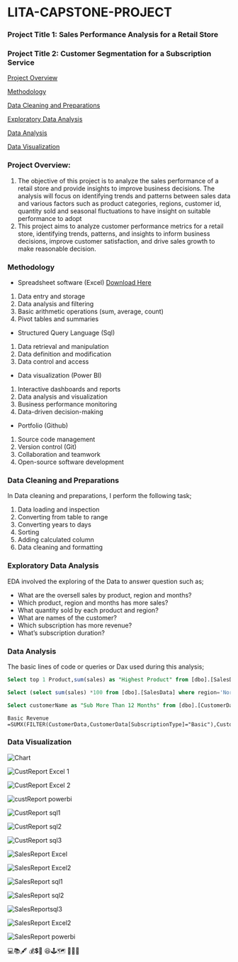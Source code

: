 # LITA-CAPSTONE-PROJECT

### Project Title 1: Sales Performance Analysis for a Retail Store
### Project Title 2: Customer Segmentation for a Subscription Service

[Project Overview](#project-overview)

[Methodology](#methodology)

[Data Cleaning and Preparations](#data-cleaning-and-preparations)

[Exploratory Data Analysis](#exploratory-data-analysis)

[Data Analysis](#data-analysis)

[Data Visualization](#data-visualization)


### Project Overview:
1.	The objective of this project is to analyze the sales performance of a retail store and provide insights to improve business decisions. The analysis will focus on identifying trends and patterns between sales data and various factors such as product categories, regions, customer id, quantity sold and seasonal fluctuations to have insight on suitable performance to adopt
2.	This project aims to analyze customer performance metrics for a retail store, identifying trends, patterns, and insights to inform business decisions, improve customer satisfaction, and drive sales growth to make reasonable decision.

### Methodology
-	Spreadsheet software (Excel) [Download Here](https://www.microsoft.com)
1.	Data entry and storage
2.	 Data analysis and filtering
3.	Basic arithmetic operations (sum, average, count)
4.	Pivot tables and summaries

-	Structured Query Language (Sql)
1. Data retrieval and manipulation
2. Data definition and modification
3. Data control and access

-	Data visualization (Power BI)

1. Interactive dashboards and reports
2. Data analysis and visualization
3. Business performance monitoring
4. Data-driven decision-making

-	Portfolio (Github)
1. Source code management
2. Version control (Git)
3. Collaboration and teamwork
4. Open-source software development

### Data Cleaning and Preparations
In Data cleaning and preparations, I perform the following task;
1.	Data loading and inspection
2.	Converting from table to range
3.	Converting years to days
4.	Sorting
5.	Adding calculated column
6.	Data cleaning and formatting
### Exploratory Data Analysis
EDA involved the exploring of the Data to answer question such as;
-  What are the oversell sales by product, region and months?
-  Which product, region and months has more sales?
-  What quantity sold by each product and region?
-  What are names of the customer?
-  Which subscription has more revenue?
-  What’s subscription duration?

### Data Analysis
The basic lines of code or queries or Dax used during this analysis;

```SQL
Select top 1 Product,sum(sales) as "Highest Product" from [dbo].[SalesData] group by Product order by "Highest Product" desc
```
```SQL
Select (select sum(sales) *100 from [dbo].[SalesData] where region='North' ) /(select sum(sales) from [dbo].[SalesData]) as "% Contributed"
```
```SQL
Select customerName as "Sub More Than 12 Months" from [dbo].[CustomerData] where Duration>366
```
```Powerbi
Basic Revenue =SUMX(FILTER(CustomerData,CustomerData[SubscriptionType]="Basic"),CustomerData[Revenue])
```
  ### Data Visualization
  
![Chart](https://github.com/user-attachments/assets/59cbb20e-45bd-4125-b03c-ab65d5e6aa9d)



![CustReport Excel 1](https://github.com/user-attachments/assets/1e9bc43d-5772-41f1-96cc-8e504e48d020)


![CustReport Excel 2](https://github.com/user-attachments/assets/d79b7cb8-1490-44e1-aac9-47d9e906de03)

  
      
![custReport powerbi](https://github.com/user-attachments/assets/246b6a6b-6294-4dd3-9e59-8a4a8f1726c7)

        
![CustReport sql1](https://github.com/user-attachments/assets/721fb7b8-dd7d-4e77-8349-7fbde986f360)

        
![CustReport sql2](https://github.com/user-attachments/assets/7571e62f-2a79-4ba4-ba0b-b093f9fca1db)


![CustReport sql3](https://github.com/user-attachments/assets/3c083520-cd65-4065-a2a6-ac47fa60facb)



![SalesReport Excel](https://github.com/user-attachments/assets/e9857e8a-5bb1-4365-9a22-881c85495868)


![SalesReport Excel2](https://github.com/user-attachments/assets/5abf089f-18b1-4754-8e1b-2080e23b2037)


![SalesReport sql1](https://github.com/user-attachments/assets/aeb3ef62-6573-448a-a5a2-1936288c4730)



![SalesReport sql2](https://github.com/user-attachments/assets/9b82fd07-3290-4507-8d30-225c9b37629e)



 ![SalesReportsql3](https://github.com/user-attachments/assets/ae6f5581-e251-404a-8c5f-2bd69e3bb0f5)

    
 ![SalesReport Excel2](https://github.com/user-attachments/assets/887182b7-83ae-42af-a330-c91993a474c8)


![SalesReport powerbi](https://github.com/user-attachments/assets/7f3e6755-2f51-46a7-bd1b-2236ba970df4)




        
  💻📚🖋️
  💰💲🤑
  😆🕹️🗺️
  💃💃💃
        



